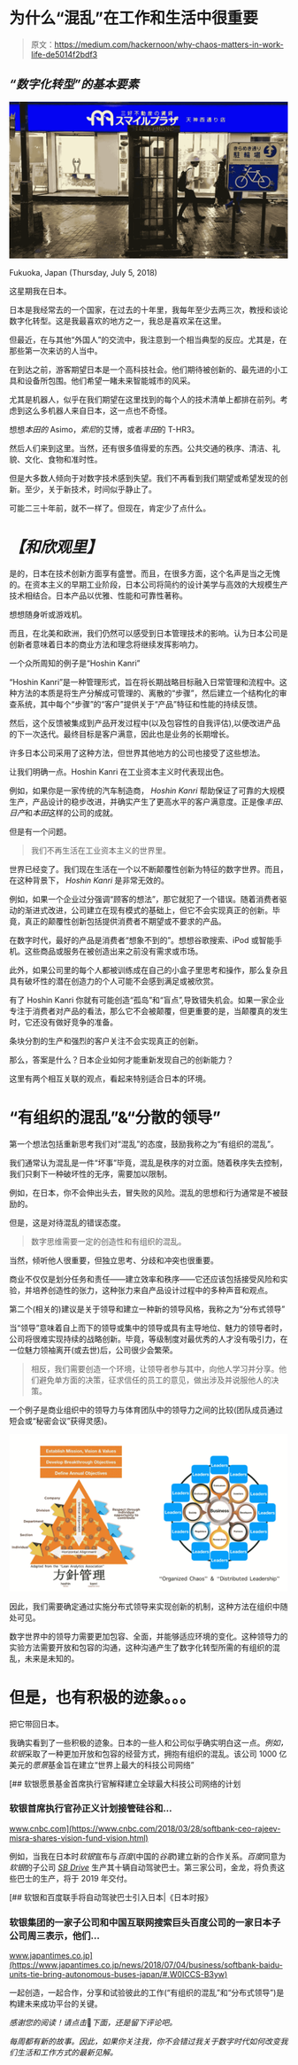 # 为什么“混乱”在工作和生活中很重要

> 原文：<https://medium.com/hackernoon/why-chaos-matters-in-work-life-de5014f2bdf3>

## *“数字化转型”的基本要素*

![](img/1305c0689a2d69306da76cc2c9a8f427.png)

Fukuoka, Japan (Thursday, July 5, 2018)

这星期我在日本。

日本是我经常去的一个国家，在过去的十年里，我每年至少去两三次，教授和谈论数字化转型。这是我最喜欢的地方之一，我总是喜欢呆在这里。

但最近，在与其他“外国人”的交流中，我注意到一个相当典型的反应。尤其是，在那些第一次来访的人当中。

在到达之前，游客期望日本是一个高科技社会。他们期待被创新的、最先进的小工具和设备所包围。他们希望一睹未来智能城市的风采。

尤其是机器人，似乎在我们期望在这里找到的每个人的技术清单上都排在前列。考虑到这么多机器人来自日本，这一点也不奇怪。

想想*本田的* Asimo，*索尼*的艾博，或者*丰田*的 T-HR3。

然后人们来到这里。当然，还有很多值得爱的东西。公共交通的秩序、清洁、礼貌、文化、食物和准时性。

但是大多数人倾向于对数字技术感到失望。我们不再看到我们期望或希望发现的创新。至少，关于新技术，时间似乎静止了。

可能二三十年前，就不一样了。但现在，肯定少了点什么。

# ***【和欣观里】***

是的，日本在技术创新方面享有盛誉。而且，在很多方面，这个名声是当之无愧的。在资本主义的早期工业阶段，日本公司将简约的设计美学与高效的大规模生产技术相结合。日本产品以优雅、性能和可靠性著称。

想想随身听或游戏机。

而且，在北美和欧洲，我们仍然可以感受到日本管理技术的影响。认为日本公司是创新者意味着日本的商业方法和理念将继续发挥影响力。

一个众所周知的例子是“Hoshin Kanri”

“Hoshin Kanri”是一种管理形式，旨在将长期战略目标融入日常管理和流程中。这种方法的本质是将生产分解成可管理的、离散的“步骤”，然后建立一个结构化的审查系统，其中每个“步骤”的“客户”提供关于“产品”特征和性能的持续反馈。

然后，这个反馈被集成到产品开发过程中(以及包容性的自我评估),以便改进产品的下一次迭代。最终目标是客户满意，因此也是业务的长期增长。

许多日本公司采用了这种方法，但世界其他地方的公司也接受了这些想法。

让我们明确一点。Hoshin Kanri 在工业资本主义时代表现出色。

例如，如果你是一家传统的汽车制造商， *Hoshin Kanri* 帮助保证了可靠的大规模生产，产品设计的稳步改进，并确实产生了更高水平的客户满意度。正是像*丰田*、*日产*和*本田*这样的公司的成就。

但是有一个问题。

> 我们不再生活在工业资本主义的世界里。

世界已经变了。我们现在生活在一个以不断颠覆性创新为特征的数字世界。而且，在这种背景下， *Hoshin Kanri* 是非常无效的。

例如，如果一个企业过分强调“顾客的想法”，那它就犯了一个错误。随着消费者驱动的渐进式改进，公司建立在现有模式的基础上，但它不会实现真正的创新。毕竟，真正的颠覆性创新包括提供消费者不期望或不要求的产品。

在数字时代，最好的产品是消费者“想象不到的”。想想谷歌搜索、iPod 或智能手机。这些商品或服务在被创造出来之前没有需求或市场。

此外，如果公司里的每个人都被训练成在自己的小盒子里思考和操作，那么复杂且具有破坏性的潜在创造力的个人可能不会感到满足或被欣赏。

有了 Hoshin Kanri 你就有可能创造“孤岛”和“盲点”,导致错失机会。如果一家企业专注于消费者对产品的看法，那么它不会被颠覆，但更重要的是，当颠覆真的发生时，它还没有做好竞争的准备。

条块分割的生产和强烈的客户关注不会实现真正的创新。

那么，答案是什么？日本企业如何才能重新发现自己的创新能力？

这里有两个相互关联的观点，看起来特别适合日本的环境。

# **“有组织的混乱”&“分散的领导”**

第一个想法包括重新思考我们对“混乱”的态度，鼓励我称之为“有组织的混乱”。

我们通常认为混乱是一件“坏事”毕竟，混乱是秩序的对立面。随着秩序失去控制，我们只剩下一种破坏性的无序，需要加以限制。

例如，在日本，你不会伸出头去，冒失败的风险。混乱的思想和行为通常是不被鼓励的。

但是，这是对待混乱的错误态度。

> 数字思维需要一定的创造性和有组织的混乱。

当然，倾听他人很重要，但独立思考、分歧和冲突也很重要。

商业不仅仅是划分任务和责任——建立效率和秩序——它还应该包括接受风险和实验，并培养创造性的张力，这种张力来自产品设计过程中的多种声音和观点。

第二个(相关的)建议是关于领导和建立一种新的领导风格，我称之为“分布式领导”

当“领导”意味着自上而下的领导或集中的领导或具有主导地位、魅力的领导者时，公司将很难实现持续的战略创新。毕竟，等级制度对最优秀的人才没有吸引力，在一位魅力领袖离开(或去世)后，公司很少会繁荣。

> 相反，我们需要创造一个环境，让领导者参与其中，向他人学习并分享。他们避免单方面的决策，征求信任的员工的意见，做出涉及并说服他人的决策。

一个例子是商业组织中的领导力与体育团队中的领导力之间的比较(团队成员通过短会或“秘密会议”获得灵感)。

![](img/911e5b86d8bf96734ef929c9ef88a2bc.png)

因此，我们需要确定通过实施分布式领导来实现创新的机制，这种方法在组织中随处可见。

数字世界中的领导力需要更加包容、全面，并能够适应环境的变化。这种领导力的实验方法需要开放和包容的沟通，这种沟通产生了数字化转型所需的有组织的混乱，未来是未知的。

# 但是，也有积极的迹象。。。

把它带回日本。

我确实看到了一些积极的迹象。日本的一些人和公司似乎确实明白这一点。*例如，软银*采取了一种更加开放和包容的经营方式，拥抱有组织的混乱。该公司 1000 亿美元的*愿景*基金旨在建立“世界上最大的科技公司网络”

[](https://www.cnbc.com/2018/03/28/softbank-ceo-rajeev-misra-shares-vision-fund-vision.html) [## 软银愿景基金首席执行官解释建立全球最大科技公司网络的计划

### 软银首席执行官孙正义计划接管硅谷和…

www.cnbc.com](https://www.cnbc.com/2018/03/28/softbank-ceo-rajeev-misra-shares-vision-fund-vision.html) 

例如，当我在日本时*软银*宣布与*百度*(中国的*谷歌*)建立新的合作关系。*百度*同意为*软银*的子公司 [*SB Drive*](https://www.softbank.jp/en/drive/) 生产其十辆自动驾驶巴士。第三家公司，金龙，将负责这些巴士的生产，将于 2019 年交付。

[](https://www.japantimes.co.jp/news/2018/07/04/business/softbank-baidu-units-tie-bring-autonomous-buses-japan/#.W0ICCS-B3yw) [## 软银和百度联手将自动驾驶巴士引入日本|《日本时报》

### 软银集团的一家子公司和中国互联网搜索巨头百度公司的一家日本子公司周三表示，他们…

www.japantimes.co.jp](https://www.japantimes.co.jp/news/2018/07/04/business/softbank-baidu-units-tie-bring-autonomous-buses-japan/#.W0ICCS-B3yw) 

一起创造，一起合作，分享和试验彼此的工作(“有组织的混乱”和“分布式领导”)是构建未来成功平台的关键。

*感谢您的阅读！请点击*👏*下面，还是留下评论吧。*

*每周都有新的故事。因此，如果你关注我，你不会错过我关于数字时代如何改变我们生活和工作方式的最新见解。*